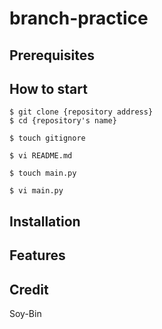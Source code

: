 # branch-practice

## Prerequisites

## How to start
```shell
$ git clone {repository address}
$ cd {repository's name}

$ touch gitignore

$ vi README.md

$ touch main.py

$ vi main.py
```

## Installation

## Features

## Credit
Soy-Bin
